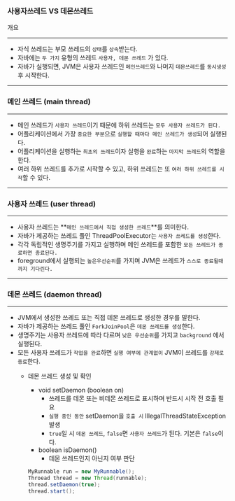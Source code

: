 ### 사용자쓰레드 VS 데몬쓰레드

개요

---

- 자식 쓰레드는 부모 쓰레드의 `상태`를 `상속`받는다.
- 자바에는 `두 가지` 유형의 쓰레드 `사용자, 데몬 쓰레드` 가 있다.
- 자바가 실행되면, JVM은 사용자 쓰레드인 `메인쓰레드`와 나머지 `데몬쓰레드`를 `동시생성`후 시작한다.

---

### 메인 쓰레드 (main thread)

---

- 메인 쓰레드가 `사용자 쓰레드`이기 때문에 하위 쓰레드는 `모두 사용자 쓰레드가 된다.`
- 어플리케이션에서 가장 `중요한 부분`으로 `실행할 때마다 메인 쓰레드가 생성`되어 실행된다.
- 어플리케이션을 실행하는 `최초의 쓰레드`이자 실행을 `완료`하는 `마지막 쓰레드`의 역할을 한다.
- 여러 하위 쓰레드를 추가로 시작할 수 있고, 하위 쓰레드는 또 `여러 하위 쓰레드를 시작`할 수 있다.

---

### 사용자 쓰레드 (user thread)

---

- 사용자 쓰레드는 **`메인 쓰레드에서 직접 생성한 쓰레드`**를 의미한다.
- 자바가 제공하는 쓰레드 풀인 ThreadPoolExecutor는 `사용자 쓰레드를 생성`한다.
- 각각 독립적인 생명주기를 가지고 실행하며 메인 쓰레드를 포함한 `모든 쓰레드가 종료하면 종료된다.`
- foreground에서 실행되는 `높은우선순위`를 가지며 JVM은 쓰레드가 `스스로 종료될때까지 기다린다.`

---

### 데몬 쓰레드 (daemon thread)

---

- JVM에서 생성한 쓰레드 또는 직접 데몬 쓰레드로 생성한 경우를 말한다.
- 자바가 제공하는 쓰레드 풀인 `ForkJoinPool`은 `데몬 쓰레드를 생성`한다.
- 생명주기는 사용자 쓰레드에 따라 다르며 `낮은 우선순위`를 가지고 `background` 에서 실행된다.
- 모든 사용자 쓰레드가 `작업을 완료`하면 `실행 여부에 관계없이` JVM이 쓰레드를 `강제로 종료`한다.
    - 데몬 쓰레드 생성 및 확인
        - void setDaemon (boolean on)
            - 쓰레드를 데몬 또는 비데몬 쓰레드로 표시하며 반드시 시작 전 호출 필요
            - `실행 중인 동안` setDaemon을 `호출 시` IllegalThreadStateException 발생
            - `true`일 시 `데몬 쓰레드`, `false`면 `사용자 쓰레드`가 된다. 기본은 `false`이다.
        - boolean isDaemon()
            - 데몬 쓰레드인지 아닌지 여부 판단

        ```java
        MyRunnable run = new MyRunnable();
        Throead thread = new Thread(runnable);
        thread.setDaemon(true);
        thread.start();
        ```
